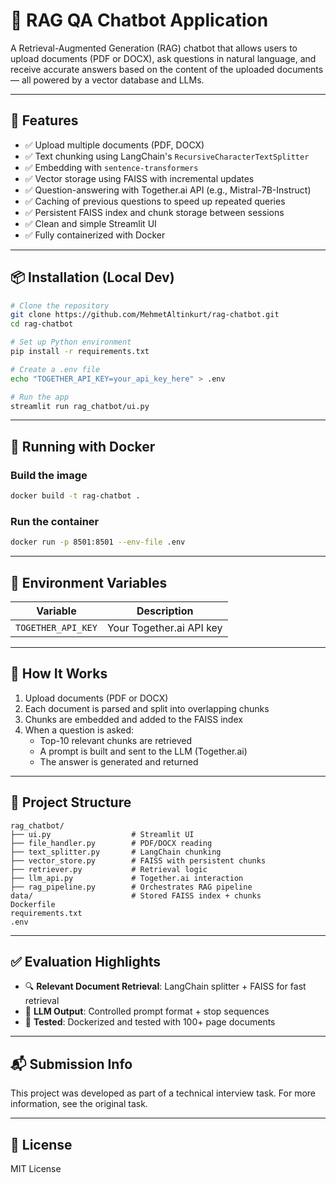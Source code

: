 
# 🧠 RAG QA Chatbot Application

A Retrieval-Augmented Generation (RAG) chatbot that allows users to upload documents (PDF or DOCX), ask questions in natural language, and receive accurate answers based on the content of the uploaded documents — all powered by a vector database and LLMs.

---

## 🚀 Features

- ✅ Upload multiple documents (PDF, DOCX)
- ✅ Text chunking using LangChain's `RecursiveCharacterTextSplitter`
- ✅ Embedding with `sentence-transformers`
- ✅ Vector storage using FAISS with incremental updates
- ✅ Question-answering with Together.ai API (e.g., Mistral-7B-Instruct)
- ✅ Caching of previous questions to speed up repeated queries
- ✅ Persistent FAISS index and chunk storage between sessions
- ✅ Clean and simple Streamlit UI
- ✅ Fully containerized with Docker

---

## 📦 Installation (Local Dev)

```bash
# Clone the repository
git clone https://github.com/MehmetAltinkurt/rag-chatbot.git
cd rag-chatbot

# Set up Python environment
pip install -r requirements.txt

# Create a .env file
echo "TOGETHER_API_KEY=your_api_key_here" > .env

# Run the app
streamlit run rag_chatbot/ui.py
```

---

## 🐳 Running with Docker

### Build the image
```bash
docker build -t rag-chatbot .
```

### Run the container
```bash
docker run -p 8501:8501 --env-file .env
```
---

## 🔑 Environment Variables

| Variable          | Description                  |
|------------------|------------------------------|
| `TOGETHER_API_KEY` | Your Together.ai API key     |

---

## 🧪 How It Works

1. Upload documents (PDF or DOCX)
2. Each document is parsed and split into overlapping chunks
3. Chunks are embedded and added to the FAISS index
4. When a question is asked:
   - Top-10 relevant chunks are retrieved
   - A prompt is built and sent to the LLM (Together.ai)
   - The answer is generated and returned

---

## 📁 Project Structure

```
rag_chatbot/
├── ui.py                  # Streamlit UI
├── file_handler.py        # PDF/DOCX reading
├── text_splitter.py       # LangChain chunking
├── vector_store.py        # FAISS with persistent chunks
├── retriever.py           # Retrieval logic
├── llm_api.py             # Together.ai interaction
├── rag_pipeline.py        # Orchestrates RAG pipeline
data/                      # Stored FAISS index + chunks
Dockerfile
requirements.txt
.env
```

---

## ✅ Evaluation Highlights

- 🔍 **Relevant Document Retrieval**: LangChain splitter + FAISS for fast retrieval
- 🧠 **LLM Output**: Controlled prompt format + stop sequences
- 🧪 **Tested**: Dockerized and tested with 100+ page documents

---

## 📬 Submission Info

This project was developed as part of a technical interview task. For more information, see the original task.

---

## 📜 License

MIT License

